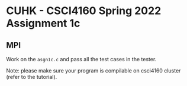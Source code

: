 # CUHK - CSCI4160 Spring 2022 Assignment 1c

## MPI

Work on the `asgn1c.c` and pass all the test cases in the tester.

Note: please make sure your program is compilable on csci4160 cluster (refer to the tutorial).
